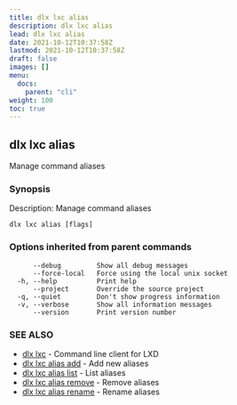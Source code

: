 ```yaml
---
title: dlx lxc alias
description: dlx lxc alias
lead: dlx lxc alias
date: 2021-10-12T10:37:58Z
lastmod: 2021-10-12T10:37:58Z
draft: false
images: []
menu:
  docs:
    parent: "cli"
weight: 100
toc: true
---
```

## dlx lxc alias

Manage command aliases

### Synopsis

Description:
  Manage command aliases



```
dlx lxc alias [flags]
```

### Options inherited from parent commands

```
      --debug         Show all debug messages
      --force-local   Force using the local unix socket
  -h, --help          Print help
      --project       Override the source project
  -q, --quiet         Don't show progress information
  -v, --verbose       Show all information messages
      --version       Print version number
```

### SEE ALSO

* [dlx lxc](/docs/cmd/dlx_lxc)	 - Command line client for LXD
* [dlx lxc alias add](/docs/cmd/dlx_lxc_alias_add)	 - Add new aliases
* [dlx lxc alias list](/docs/cmd/dlx_lxc_alias_list)	 - List aliases
* [dlx lxc alias remove](/docs/cmd/dlx_lxc_alias_remove)	 - Remove aliases
* [dlx lxc alias rename](/docs/cmd/dlx_lxc_alias_rename)	 - Rename aliases

